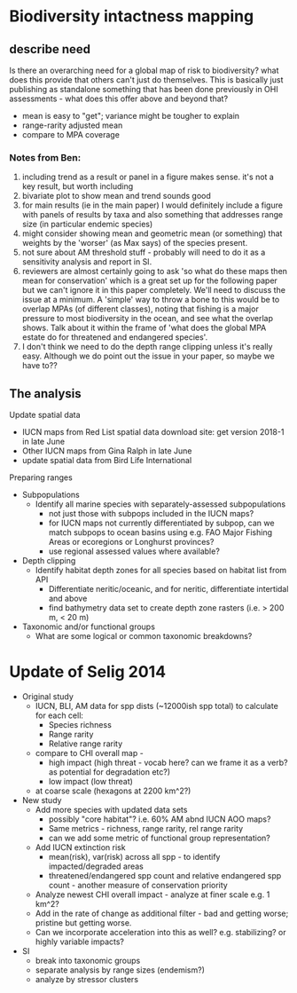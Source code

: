 # Biodiversity intactness mapping

## describe need

Is there an overarching need for a global map of risk to biodiversity? what does this provide that others can't just do themselves. This is basically just publishing as standalone something that has been done previously in OHI assessments - what does this offer above and beyond that?

- mean is easy to "get"; variance might be tougher to explain
- range-rarity adjusted mean
- compare to MPA coverage

### Notes from Ben:

1. including trend as a result or panel in a figure makes sense.  it's not a key result, but worth including
2. bivariate plot to show mean and trend sounds good
3. for main results (ie in the main paper) I would definitely include a figure with panels of results by taxa and also something that addresses range size (in particular endemic species)
4. might consider showing mean and geometric mean (or something) that weights by the 'worser' (as Max says) of the species present.
5. not sure about AM threshold stuff - probably will need to do it as a sensitivity analysis and report in SI.
6. reviewers are almost certainly going to ask 'so what do these maps then mean for conservation' which is a great set up for the following paper but we can't ignore it in this paper completely.  We'll need to discuss the issue at a minimum. A 'simple' way to throw a bone to this would be to overlap MPAs (of different classes), noting that fishing is a major pressure to most biodiversity in the ocean, and see what the overlap shows. Talk about it within the frame of 'what does the global MPA estate do for threatened and endangered species'.
7. I don't think we need to do the depth range clipping unless it's really easy. Although we do point out the issue in your paper, so maybe we have to??

## The analysis

Update spatial data

- IUCN maps from Red List spatial data download site: get version 2018-1 in late June
- Other IUCN maps from Gina Ralph in late June
- update spatial data from Bird Life International

Preparing ranges

- Subpopulations
    - Identify all marine species with separately-assessed subpopulations
        - not just those with subpops included in the IUCN maps?
        - for IUCN maps not currently differentiated by subpop, can we match subpops 
          to ocean basins using e.g. FAO Major Fishing Areas or ecoregions or Longhurst 
          provinces?
        - use regional assessed values where available?
- Depth clipping
    - Identify habitat depth zones for all species based on habitat list from API
        - Differentiate neritic/oceanic, and for neritic, differentiate intertidal and above
        - find bathymetry data set to create depth zone rasters (i.e. > 200 m, < 20 m)
- Taxonomic and/or functional groups
    - What are some logical or common taxonomic breakdowns?
 
    
    
# Update of Selig 2014

- Original study
    - IUCN, BLI, AM data for spp dists (~12000ish spp total) to calculate for each cell:
        - Species richness
        - Range rarity
        - Relative range rarity
    - compare to CHI overall map - 
        - high impact (high threat - vocab here? can we frame it as a verb?  as 
          potential for degradation etc?)
        - low impact  (low threat)
    - at coarse scale (hexagons at 2200 km^2?)
- New study
    - Add more species with updated data sets
        - possibly "core habitat"? i.e. 60% AM abnd IUCN AOO maps?
        - Same metrics - richness, range rarity, rel range rarity
        - can we add some metric of functional group representation?
    - Add IUCN extinction risk
        - mean(risk), var(risk) across all spp - to identify impacted/degraded areas
        - threatened/endangered spp count and relative endangered spp count - 
          another measure of conservation priority
    - Analyze newest CHI overall impact - analyze at finer scale e.g. 1 km^2?
    - Add in the rate of change as additional filter - bad and getting worse; 
      pristine but getting worse.
    - Can we incorporate acceleration into this as well? e.g. stabilizing?  or 
      highly variable impacts?
- SI
    - break into taxonomic groups
    - separate analysis by range sizes (endemism?)
    - analyze by stressor clusters
    
    
    
